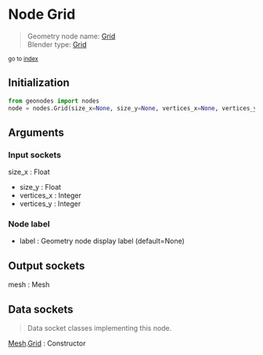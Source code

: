 
# Node Grid

> Geometry node name: [Grid](https://docs.blender.org/manual/en/latest/modeling/geometry_nodes/material/grid.html)<br>
  Blender type: [Grid](https://docs.blender.org/api/current/bpy.types.GeometryNodeMeshGrid.html)
  
<sub>go to [index](/docs/index.md)</sub>

## Initialization

```python
from geonodes import nodes
node = nodes.Grid(size_x=None, size_y=None, vertices_x=None, vertices_y=None, label=None)
```



## Arguments


### Input sockets

size_x : Float
- size_y : Float
- vertices_x : Integer
- vertices_y : Integer

### Node label

- label : Geometry node display label (default=None)

## Output sockets

mesh : Mesh

## Data sockets

> Data socket classes implementing this node.
  
[Mesh](/docs/sockets/Mesh.md).[Grid](/docs/sockets/Mesh.md#grid) : Constructor

